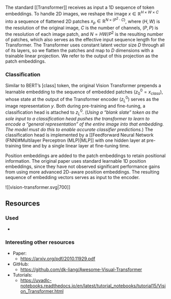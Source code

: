 The standard [[Transformer]] receives as input a 1D sequence of token embeddings. To handle 2D images, we reshape the image $x \in \mathbb{R}^{H×W ×C}$ into a sequence of flattened 2D patches $x_p \in \mathbb{R}^{N ×(P^2 \cdot C)}$, where $(H, W)$ is the resolution of the original image, $C$ is the number of channels, $(P, P)$ is the resolution of each image patch, and $N = HW/P^2$ is the resulting number of patches, which also serves as the effective input sequence length for the Transformer. The Transformer uses constant latent vector size $D$ through all of its layers, so we flatten the patches and map to $D$ dimensions with a trainable linear projection. We refer to the output of this projection as the patch embeddings.

### Classification

Similar to BERT’s [class] token, the original Vision Transformer prepends a learnable embedding to the sequence of embedded patches ($z^0_0 = x_{class}$), whose state at the output of the Transformer encoder ($z^0_L$) serves as the image representation $y$. Both during pre-training and fine-tuning, a classification head is attached to $z^0_L$. (*Using a “blank slate” token as the sole input to a classification head pushes the transformer to learn to encode a “general representation” of the entire image into that embedding. The model must do this to enable accurate classifier predictions.*) The classification head is implemented by a [[Feedforward Neural Network (FNN)#Multilayer Perceptron (MLP)|MLP]] with one hidden layer at pre-training time and by a single linear layer at fine-tuning time. 

Position embeddings are added to the patch embeddings to retain positional information. The original paper uses standard learnable 1D position embeddings, since they have not observed significant performance gains from using more advanced 2D-aware position embeddings. The resulting sequence of embedding vectors serves as input to the encoder.

![[vision-transformer.svg|700]]
## Resources

### Used
- 
### Interesting other resources
- Paper:
	- https://arxiv.org/pdf/2010.11929.pdf
- GitHub:
	- https://github.com/dk-liang/Awesome-Visual-Transformer
- Tutorials:
	- https://uvadlc-notebooks.readthedocs.io/en/latest/tutorial_notebooks/tutorial15/Vision_Transformer.html